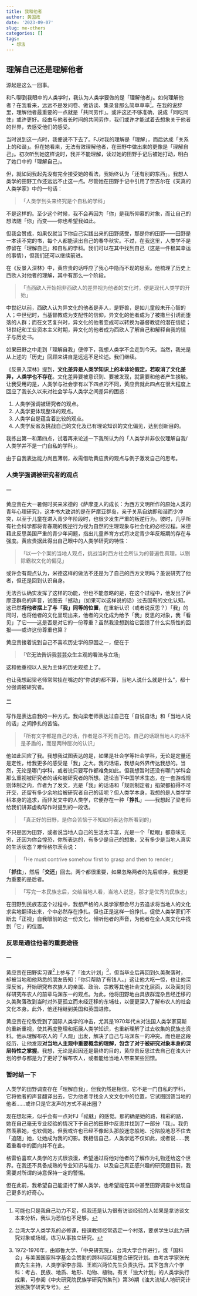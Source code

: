 ```yaml
---
title: 我和他者
author: 黄国政
date: '2023-09-07'
slug: me-others
categories: []
tags:
  - 想法
---
```


<!--more-->

## 理解自己还是理解他者

源起是这么一回事。

和FJ聊到我眼中的人类学时，我认为人类学要做的是「理解他者」。如何理解他者？在我看来，远远不是发问卷、做访谈、集录音那么简单草率[^simple]。在我的说辞里，理解他者最重要的一点就是「共同劳作」。或许这还不够准确，说成「同吃同住」或许更好。经由与他者长时间的共同劳作，我们或许才能试着去想象关于他者的世界，去感受他们的感受。

[^simple]: 可能也只是我自己功力不足，但我还是认为很有访谈经验的人如果是拿访谈文本来分析，我认为恐怕也不足够。

当时说到这一点时，我便说不下去了。FJ对我的理解是「理解」，而后达成「关系上的和谐」。但在她看来，无法有效理解他者，在田野中做出来的更像是「理解自己」。初次听到她这样说时，我并不能理解，读过她的田野手记后被她打动，明白了她口中的「理解自己」。

但，就如同我起先没有完全接受她的看法，我始终认为「还有别的东西」。我想人类学的田野工作还远远不止这一点。尽管她在田野手记中引用了奈吉尔在《天真的人类学家》中的一句话：

> 「人类学到头来终究是个自私的学科」
 
不是这样的。至少这个时候，我不会再因为「你」是我所仰慕的对象，而让自己的想法随「你」而变——你也希望我如此。

但我会赞成，如果仅就当下你自己实践出来的田野感受，那是你的田野——田野是一本读不完的书，每个人都能读出自己的春华秋实。不过，在我这里，人类学不是停留在「理解自己」和自私的学科。我们可以在其中找到自己（这是一件极其幸运的事情），但我们还可以继续前进。

在《反景入深林》中，黄应贵的话呼应了我心中隐而不现的思索。他梳理了历史上西欧人对他者的理解，其中有那么一个阶段。

> 「当西欧人开始把非西欧人的差异视为他者的文化时，便是现代人类学的开始」

中世纪以前，西欧人认为异文化的他者是非人，是野兽，是如儿童般未开心智的人；中世纪时，当基督教成为支配性的信仰，异文化的他者成为了被撒旦引诱而堕落的人群；而在文艺复兴时，异文化的他者变成可以转换为基督教徒的潜在信徒；18世纪和工业资本主义时期，异文化的他者成为西欧人了解自己和解释自我的镜子与历史书。

如果田野之中走到「理解自我」便停下，我想人类学不会走到今天。当然，我光是从上述的「历史」回顾来讲自是远远不足论述。我们继续。

《反景入深林》提到，**文化差异是人类学知识上的本体论假定，若取消了文化差异，人类学也不存在**。文化差异要被意识到、要被发现，就需要和他者产生接触。让我受用的是，人类学与社会学有以下四点的不同，黄应贵就此四点在很大程度上回应了我长久以来对社会学与人类学之间差异的困惑：

1. 人类学强调被研究者的观点。
2. 人类学更体现整体的观点。
3. 人类学自是蕴含着比较的观点。
4. 人类学反省及挑战自己的文化及已有理论知识的文化偏见，达到创新目的。

我拣出第一和第四点，试着再来论述一下我所认为的「人类学并非仅仅理解自我/人类学并不是一门自私的学科」。

由于自我表达能力尚且薄弱，故需借助黄应贵的观点与例子激发自己的思考。

### 人类学强调被研究者的观点

#### 一

黄应贵在大一暑假时买来米德的《萨摩亚人的成长：为西方文明所作的原始人类的青年心理研究》，这本书大致讲的是在萨摩亚群岛，亲子关系自幼即和谐而少冲突，以至于儿童在进入青少年阶段时，也很少发生严重的叛逆行为。彼时，几乎所有社会科学都将青春期的叛逆行为视为自然的生理现象与社会化的必经过程。米德藉此反思美国严重的青少年问题，指出儿童养育方式将决定青少年反叛期的存在与强度。黄应贵据此得出自己眼中的人类学研究的特性：

> 「以一个个案的当地人观点，挑战当时西方社会所认为的普遍性真理，以剔除霸权文化的偏见」

或许会有观点认为，米德这样的做法不还是为了自己的西方文明吗？虽说研究了他者，但还是回到认识自身。

无法否认确实发挥了这样的功能，但也不能忽略的是，在这个过程中，他发出了萨摩亚群岛的声音，试图去「撼动」（如果可以这样说的话）过去固有的文化认知。这已然**将他者摆上了与「我」同等的位置**，在重新认识（或者说反思？）「我」的同时，也将他者的文化呈现出来，他者的文化成为给予「我」反思的对象，我「看见」了它——这是否是对它的一份尊重？虽然我没想到给它回馈了什么实质性的回报——或许这份尊重也算？

黄应贵接着说到自己不喜欢历史学的原因之一，便在于

> 「**它无法告诉我芸芸众生主观的看法与立场**」

这和他重视以人民为主体的历史观接上了。

也让我想起梁老师常常挂在嘴边的“你说的都不算，当地人说什么就是什么”，都十分强调被研究者。

#### 二

写作是表达自我的一种方式。我向梁老师表达过自己在「自说自话」和「当地人说的话」之间挣扎的苦恼。

> 「所有文字都是自己的话，作者是杀不死自己的。自己的话跟当地人的话不是矛盾的，而是两种层次的认识」

他如此回应了我。我想我试图表达的是，如果是社会学等社会学科，无论是定量还是定性，给我更多的感受是「我」之大。我的话语，我想向外界传达我想的。当然，无论是哪门学科，或者说只要写作都难免如此。但我想暂时还没有哪门学科会那么重视被研究者的话和被研究者的所想。遑论当下中国学术生态，在一套游戏规则体制之内，作者为了发文，光是「我」的话语和「规则制定者」掐架都掐得不可开交，还留有多少余地给被研究者自己的话呢？但人类学本身，我想的是人类学学科本身的追求，而非发文中的人类学，它便存在一种「**挣扎**」——我想起了梁老师给我们讲非虚构写作时提到的一段话。

> 「真正好的田野，是你会苦恼于不知如何表达你所看到的」

不只是因为田野，或者说当地人自己的生活太丰富，光是一个「眨眼」都意味无穷，还因为你会惶恐，你所表达的，有多少是自己的想象，又有多少是当地人真实的生活状态？难怪格尔茨会说：

> 「He must contrive somehow first to grasp and then to render」

「**抓住**」，然后「**交还**」回去。两个都很重要，如果忽略两者的先后顺序，我想更为重要的是后者。

> 「写完一本民族志后，交给当地人看，当地人说是，那才是优秀的民族志」

在田野到民族志这个过程中，我想严格的人类学家都会尽力去追求将当地人的文化求实地翻译出来，个中必然存在挣扎。但也正是这样一份挣扎，促使人类学家们不断去「正视」自我眼前的这一份文化，倾听他者的声音，为他者在全人类文化中找到「它」的位置。

### 反思是通往他者的重要途径

#### 一

黄应贵在田野实习课[^filed]上参与了「浊大计划」[^zhuoda]，但当毕业后再回到久美聚落时，却被当地和他熟悉的朋友告知：「你只帮助了有钱人。」这让他大吃一惊，也让他深深反省，开始研究布农族人的亲属、政治、宗教等其他社会文化层面，以及面对同样研究布农人的前辈马渊东一的观点。为此，他将田野地由具族群混杂且经迁移的久美聚落改到当时对外更孤立而未经迁移的东埔社，以便更深入了解布农人的社会文化本身。此外，他还相继到美国和英国进修。

[^filed]: 台湾大学人类学系的必修课，授课教师经常选定一个村落，要求学生以此为研究对象或场域，练习从事独立研究。

[^zhuoda]: 1972-1976年，由耶鲁大学、「中央研究院」、台湾大学合作进行，或「国科会」与美国国家科学基金会赞助的跨科际区域整合研究计划。由考古学家张光直先生主持，人类学家李亦园、王崧兴两位先生负责执行。其下包含六个学科：考古、民族、地质、地形、动物、植物。有关「浊大计划」的人类学执行成果，可参阅《中央研究院民族学研究所集刊》第36期《浊大流域人地研究计划民族学研究专号》。

黄应贵在伦敦受到了国际人类学的冲击，尤其是1970年代末对法国人类学家莫斯的重新重视，使其再度整理和拓展人类学知识，也重新理解了过去收集的民族志资料。他从理解布农人的「人观」出发，解决了自己与马渊东一的冲突。而也是这段经历，让他发现**对当地人主观中重要概念的理解，包含了对于被研究对象本身的深层特性之掌握**。我想，无论是起因还是最终的目的，黄应贵反思过去自己在浊大计划的参与都是为了更好了解布农人，或者能给当地人带来某些回馈。

### 暂时结一下

人类学的田野调查存在「理解自我」，但我仍然是相信，它不是一门自私的学科，它将他者的声音翻译出去，它为他者寻找全人文文化中的位置，它试图回馈当地的他者……或许只是它发声的方式不易出圈？

现在想起来，似乎会有一点对FJ「祛魅」的感觉。那的确是她的路，精彩的路，她在自己毫无专业经验的情况下于自己的田野中反思并找到了一部分「我」。我仍然羡慕她，也钦佩她。但我或许也已经不像起头那般迷恋般地、沦陷般地忍不住去「追随」她，让她成为我的幻影。我相信自己，人类学远不仅如此，或者说……我着重看中的面向并不在此。

格雷伯喜欢人类学的方式很浪漫，希望通过将他对他者的了解作为礼物还给这个世界。在我还不具备成熟的专业知识与能力、以及自己真正感兴趣的研究题目前，我需要对所谓的诗意保持一定的警惕。

但在此前，我希望自己能坚持了解人类学，也希望能在其中甚至田野调查中发现自己更多的好奇心。